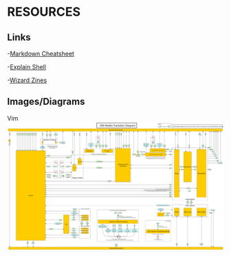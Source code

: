 # RESOURCES

## Links
-[Markdown Cheatsheet](https://www.markdownguide.org/cheat-sheet/)

-[Explain Shell](https://explainshell.com/)

-[Wizard Zines](https://wizardzines.com/)

## Images/Diagrams
Vim
![VIM](vimModeStateDiagram.svg)